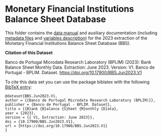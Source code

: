 # Monetary Financial Institutions Balance Sheet Database

 This folder contains the [data manual](https://github.com/BPLIM/Manuals/blob/master/Data/BBS/JUN23/manual_BBS_Jun2023.pdf) and auxiliary documentation (including [metadata files](https://github.com/BPLIM/Manuals/blob/master/Data/BBS/JUN23/aux_files/metafiles) and [variables description](https://github.com/BPLIM/Manuals/blob/master/Data/BBS/JUN23/aux_files/variables_description)) for the 2023 extraction of the Monetary Financial Institutions Balance Sheet Database (BBS).


**Citation of this Dataset**

Banco de Portugal Microdata Research Laboratory (BPLIM) (2023): Bank Balance Sheet Monthly Data. Extraction: June 2023. Version: V1. Banco de Portugal - BPLIM. Dataset. https://doi.org/10.17900/BBS.Jun2023.V1


To cite this data set you can use the package biblatex with the following [BibTeX entry](https://github.com/BPLIM/Manuals/blob/master/Data/BBS/JUN23/aux_files/bibtex/BBS.bib):

```
@dataset{BBS.Jun2023.V1,
author = {{Banco de Portugal Microdata Research Laboratory (BPLIM)}},
publisher = {Banco de Portugal - BPLIM. Dataset},
title = {{B}ank {B}alance {S}heet {M}onthly {D}ata},
year = {2023},
version = {{ V1, Extraction: June 2023}},
doi = {10.17900/BBS.Jun2023.V1},
url = {https://doi.org/10.17900/BBS.Jun2023.V1}
}
```
